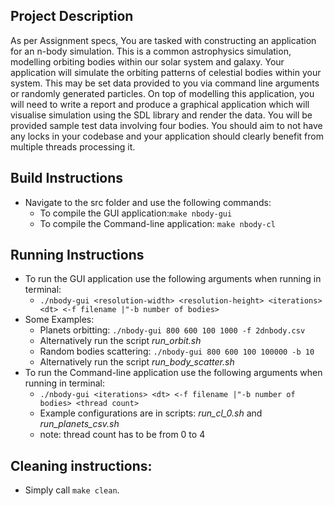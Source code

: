 ## Project Description 

As per Assignment specs, 
You are tasked with constructing an application for an n-body simulation. This is a common
astrophysics simulation, modelling orbiting bodies within our solar system and galaxy. Your
application will simulate the orbiting patterns of celestial bodies within your system. This may be
set data provided to you via command line arguments or randomly generated particles.
On top of modelling this application, you will need to write a report and produce a graphical
application which will visualise simulation using the SDL library and render the data. You will be
provided sample test data involving four bodies.
You should aim to not have any locks in your codebase and your application should clearly benefit
from multiple threads processing it.

## Build Instructions
* Navigate to the src folder and use the following commands: 
  * To compile the GUI application:`make nbody-gui`
  * To compile the Command-line application: `make nbody-cl`
  
## Running Instructions
* To run the GUI application use the following arguments when running in terminal:
  * `./nbody-gui <resolution-width> <resolution-height> <iterations> <dt> <-f filename |"-b number of bodies>`
 * Some Examples:
   * Planets orbitting: `./nbody-gui 800 600 100 1000 -f 2dnbody.csv` 
    * Alternatively run the script *run_orbit.sh* 
   * Random bodies scattering: `./nbody-gui 800 600 100 100000 -b 10`
    * Alternatively run the script *run_body_scatter.sh*
 * To run the Command-line application use the following arguments when running in terminal:
   * `./nbody-gui <iterations> <dt> <-f filename |"-b number of bodies> <thread count>`
    * Example configurations are in scripts: *run_cl_0.sh* and *run_planets_csv.sh*
    * note: thread count has to be from 0 to 4 
   
## Cleaning instructions:
 * Simply call `make clean`.
